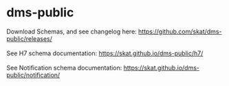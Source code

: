 # dms-public
Download Schemas, and see changelog here: https://github.com/skat/dms-public/releases/ <br/><br/>
See H7 schema documentation: https://skat.github.io/dms-public/h7/ <br/><br/>
See Notification schema documentation: https://skat.github.io/dms-public/notification/
